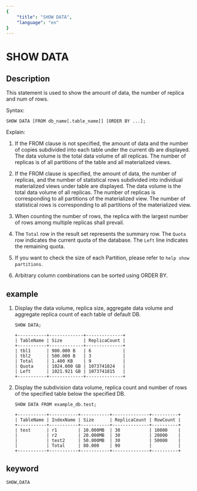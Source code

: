 ```yaml
---
{
    "title": "SHOW DATA",
    "language": "en"
}
---
```


<!-- 
Licensed to the Apache Software Foundation (ASF) under one
or more contributor license agreements.  See the NOTICE file
distributed with this work for additional information
regarding copyright ownership.  The ASF licenses this file
to you under the Apache License, Version 2.0 (the
"License"); you may not use this file except in compliance
with the License.  You may obtain a copy of the License at

  http://www.apache.org/licenses/LICENSE-2.0

Unless required by applicable law or agreed to in writing,
software distributed under the License is distributed on an
"AS IS" BASIS, WITHOUT WARRANTIES OR CONDITIONS OF ANY
KIND, either express or implied.  See the License for the
specific language governing permissions and limitations
under the License.
-->

# SHOW DATA

## Description

This statement is used to show the amount of data, the number of replica and num of rows.

Syntax:

```
SHOW DATA [FROM db_name[.table_name]] [ORDER BY ...];
```

Explain:

1. If the FROM clause is not specified, the amount of data and the number of copies subdivided into each table under the current db are displayed. The data volume is the total data volume of all replicas. The number of replicas is of all partitions of the table and all materialized views.

2. If the FROM clause is specified, the amount of data, the number of replicas, and the number of statistical rows subdivided into individual materialized views under table are displayed. The data volume is the total data volume of all replicas. The number of replicas is corresponding to all partitions of the materialized view. The number of statistical rows is corresponding to all partitions of the materialized view.

3. When counting the number of rows, the replica with the largest number of rows among multiple replicas shall prevail.

4. The `Total` row in the result set represents the summary row. The `Quota` row indicates the current quota of the database. The `Left` line indicates the remaining quota.

5. If you want to check the size of each Partition, please refer to `help show partitions`.

6. Arbitrary column combinations can be sorted using ORDER BY.

## example

1. Display the data volume, replica size, aggregate data volume and aggregate replica count of each table of default DB.

    ```
    SHOW DATA;
    ```
    
    ```
    +-----------+-------------+--------------+
    | TableName | Size        | ReplicaCount |
    +-----------+-------------+--------------+
    | tbl1      | 900.000 B   | 6            |
    | tbl2      | 500.000 B   | 3            |
    | Total     | 1.400 KB    | 9            |
    | Quota     | 1024.000 GB | 1073741824   |
    | Left      | 1021.921 GB | 1073741815   |
    +-----------+-------------+--------------+
    ```

2. Display the subdivision data volume, replica count and number of rows of the specified table below the specified DB.

    ```
    SHOW DATA FROM example_db.test;
    
    +-----------+-----------+-----------+--------------+----------+
    | TableName | IndexName | Size      | ReplicaCount | RowCount |
    +-----------+-----------+-----------+--------------+----------+
    | test      | r1        | 10.000MB  | 30           | 10000    |
    |           | r2        | 20.000MB  | 30           | 20000    |
    |           | test2     | 50.000MB  | 30           | 50000    |
    |           | Total     | 80.000    | 90           |          |
    +-----------+-----------+-----------+--------------+----------+
    ```

## keyword

    SHOW,DATA
